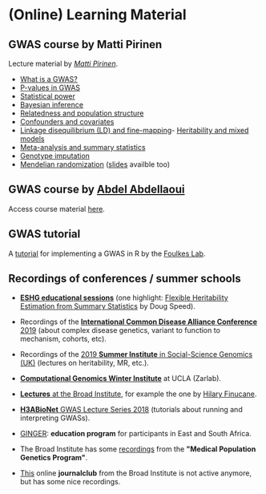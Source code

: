 # (Online) Learning Material


## GWAS course by Matti Pirinen

Lecture material by [*Matti Pirinen*](https://www.mv.helsinki.fi/home/mjxpirin/).

- [What is a GWAS?](https://www.mv.helsinki.fi/home/mjxpirin/GWAS_course/2019/material/GWAS1.html)
- [P-values in GWAS](https://www.mv.helsinki.fi/home/mjxpirin/GWAS_course/2019/material/GWAS2.html)
- [Statistical power](https://www.mv.helsinki.fi/home/mjxpirin/GWAS_course/2019/material/GWAS3.html)
- [Bayesian inference](https://www.mv.helsinki.fi/home/mjxpirin/GWAS_course/2019/material/GWAS4.html)
- [Relatedness and population structure](https://www.mv.helsinki.fi/home/mjxpirin/GWAS_course/2019/material/GWAS5.html)
- [Confounders and covariates](https://www.mv.helsinki.fi/home/mjxpirin/GWAS_course/2019/material/GWAS6.html)
- [Linkage disequilibrium (LD) and fine-mapping](https://www.mv.helsinki.fi/home/mjxpirin/GWAS_course/2019/material/GWAS7.html)- [Heritability and mixed models](https://www.mv.helsinki.fi/home/mjxpirin/GWAS_course/2019/material/GWAS8.html)
- [Meta-analysis and summary statistics](https://www.mv.helsinki.fi/home/mjxpirin/GWAS_course/2019/material/GWAS9.html)
- [Genotype imputation](https://www.mv.helsinki.fi/home/mjxpirin/GWAS_course/2019/material/GWAS10.html)
- [Mendelian randomization](https://www.mv.helsinki.fi/home/mjxpirin/GWAS_course/2019/material/GWAS11.html) ([slides](https://www.mv.helsinki.fi/home/mjxpirin/GWAS_course/2019/material/) availble too)

## GWAS course by [Abdel Abdellaoui](https://twitter.com/dr_appie)

Access course material [here](https://drive.google.com/file/d/1srSMRG-M-7_23ZaXVJ-oLmm_T1sSSGxP/view).

## GWAS tutorial

A [tutorial](http://www.stat-gen.org/str/about.html) for implementing a GWAS in R by the [Foulkes Lab](http://www.stat-gen.org/about.html).

## Recordings of conferences / summer schools

- [**ESHG educational sessions**](https://www.youtube.com/playlist?list=PLi2PVGG1ibsb8sVQjDtZrhj9NP_S13suV) (one highlight: [Flexible Heritability Estimation from Summary Statistics](https://youtu.be/GydunCIH_Ps) by Doug Speed).

- Recordings of the [**International Common Disease Alliance Conference** 2019](http://www.icdascientificplenarylive.com/#/agenda) (about complex disease genetics, variant to function to mechanism, cohorts, etc).

- Recordings of the [2019 **Summer Institute** in Social-Science Genomics (UK)](https://www.youtube.com/channel/UCtrq7AvGCEVKW3Wt8DyjUJw/videos) (lectures on heritability, MR, etc.).

- [**Computational Genomics Winter Institute**](https://www.youtube.com/user/ZarlabUCLA) at UCLA (Zarlab).

- [**Lectures** at the Broad Institute](https://www.youtube.com/playlist?list=PLlMMtlgw6qNjROoMNTBQjAcdx53kV50cS), for example the one by [Hilary Finucane](https://www.youtube.com/watch?v=mivyklWDtBI).

- [**H3ABioNet** GWAS Lecture Series 2018](https://www.youtube.com/playlist?list=PLcQ0XMykNhCQJPz0amnbz9BPM4Bu0Nkgf) (tutorials about running and interpreting GWASs).

- [GINGER](https://ginger.sph.harvard.edu/): **education program** for participants in East and South Africa.

- The Broad Institute has some [recordings](https://sites.google.com/broadinstitute.com/onlinejournalclub/other-genetic-presentations?authuser=0) from the **"Medical Population Genetics Program"**.

- [This](https://sites.google.com/broadinstitute.com/onlinejournalclub) online **journalclub** from the Broad Institute is not active anymore, but has some nice recordings.
